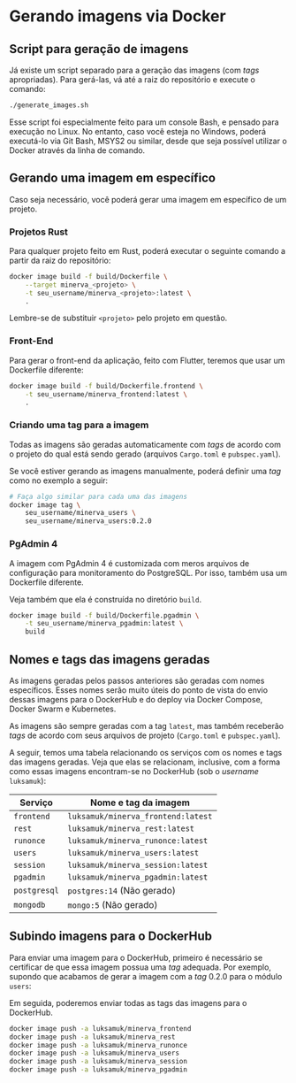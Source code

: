 # Gerando imagens via Docker


## Script para geração de imagens

Já existe um script separado para a geração das imagens (com _tags_
apropriadas). Para gerá-las, vá até a raiz do repositório e execute o comando:

```bash
./generate_images.sh
```

Esse script foi especialmente feito para um console Bash, e pensado para
execução no Linux. No entanto, caso você esteja no Windows, poderá executá-lo
via Git Bash, MSYS2 ou similar, desde que seja possível utilizar o Docker
através da linha de comando.


## Gerando uma imagem em específico

Caso seja necessário, você poderá gerar uma imagem em específico de um projeto.

### Projetos Rust

Para qualquer projeto feito em Rust, poderá executar o seguinte comando a partir
da raiz do repositório:

```bash
docker image build -f build/Dockerfile \
	--target minerva_<projeto> \
	-t seu_username/minerva_<projeto>:latest \
	.
```

Lembre-se de substituir `<projeto>` pelo projeto em questão.

### Front-End

Para gerar o front-end da aplicação, feito com Flutter, teremos que usar um
Dockerfile diferente:

```bash
docker image build -f build/Dockerfile.frontend \
	-t seu_username/minerva_frontend:latest \
	.
```

### Criando uma tag para a imagem

Todas as imagens são geradas automaticamente com _tags_ de acordo com o projeto
do qual está sendo gerado (arquivos `Cargo.toml` e `pubspec.yaml`).

Se você estiver gerando as imagens manualmente, poderá definir uma _tag_ como
no exemplo a seguir:

```bash
# Faça algo similar para cada uma das imagens
docker image tag \
	seu_username/minerva_users \
	seu_username/minerva_users:0.2.0
```


### PgAdmin 4

A imagem com PgAdmin 4 é customizada com meros arquivos de configuração para
monitoramento do PostgreSQL. Por isso, também usa um Dockerfile diferente.

Veja também que ela é construída no diretório `build`.

```bash
docker image build -f build/Dockerfile.pgadmin \
	-t seu_username/minerva_pgadmin:latest \
	build
```


## Nomes e tags das imagens geradas

As imagens geradas pelos passos anteriores são geradas com nomes
específicos. Esses nomes serão muito úteis do ponto de vista do
envio dessas imagens para o DockerHub e do deploy via Docker
Compose, Docker Swarm e Kubernetes.

As imagens são sempre geradas com a tag `latest`, mas também
receberão _tags_ de acordo com seus arquivos de projeto (`Cargo.toml`
e `pubspec.yaml`).

A seguir, temos uma tabela relacionando os serviços com os nomes e tags
das imagens geradas. Veja que elas se relacionam, inclusive, com a forma
como essas imagens encontram-se no DockerHub (sob o _username_ `luksamuk`):

| Serviço      | Nome e tag da imagem               |
|--------------|------------------------------------|
| `frontend`   | `luksamuk/minerva_frontend:latest` |
| `rest`       | `luksamuk/minerva_rest:latest`     |
| `runonce`    | `luksamuk/minerva_runonce:latest`  |
| `users`      | `luksamuk/minerva_users:latest`    |
| `session`    | `luksamuk/minerva_session:latest`  |
| `pgadmin`    | `luksamuk/minerva_pgadmin:latest`  |
| `postgresql` | `postgres:14` (Não gerado)         |
| `mongodb`    | `mongo:5` (Não gerado)             |



## Subindo imagens para o DockerHub

Para enviar uma imagem para o DockerHub, primeiro é necessário se certificar de
que essa imagem possua uma _tag_ adequada. Por exemplo, supondo que acabamos de
gerar a imagem com a _tag_ 0.2.0 para o módulo `users`:


Em seguida, poderemos enviar todas as tags das imagens para o DockerHub.

```bash
docker image push -a luksamuk/minerva_frontend
docker image push -a luksamuk/minerva_rest
docker image push -a luksamuk/minerva_runonce
docker image push -a luksamuk/minerva_users
docker image push -a luksamuk/minerva_session
docker image push -a luksamuk/minerva_pgadmin
```

